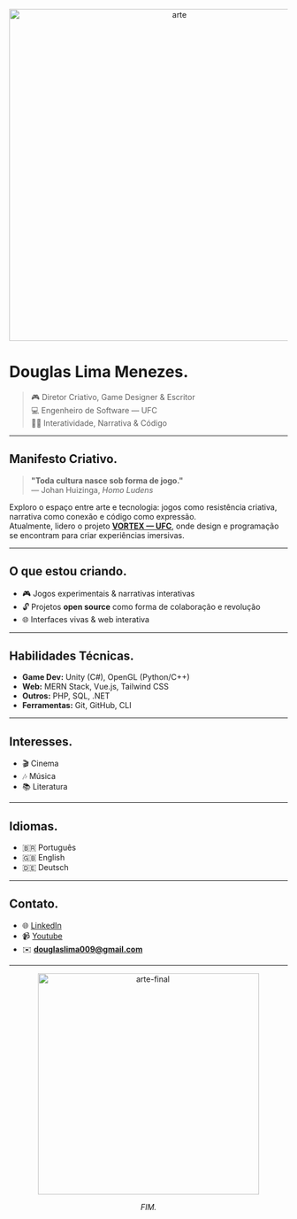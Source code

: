 <p align="center">
<img src="https://66.media.tumblr.com/tumblr_li3y8asQMH1qcb5cmo1_500.jpg" width="600px" alt="arte">
</p>

# Douglas Lima Menezes.

> 🎮 Diretor Criativo, Game Designer & Escritor  
> 💻 Engenheiro de Software — UFC  
> ✍🏻 Interatividade, Narrativa & Código

---

## Manifesto Criativo.

> **"Toda cultura nasce sob forma de jogo."**  
> — Johan Huizinga, *Homo Ludens*

Exploro o espaço entre arte e tecnologia: jogos como resistência criativa, narrativa como conexão e código como expressão.  
Atualmente, lidero o projeto [**VORTEX — UFC**](https://www.instagram.com/vortexufc), onde design e programação se encontram para criar experiências imersivas.

---

## O que estou criando.

- 🎮 Jogos experimentais & narrativas interativas  
- 🔓 Projetos **open source** como forma de colaboração e revolução  
- 🌐 Interfaces vivas & web interativa  

---

## Habilidades Técnicas.

- **Game Dev:** Unity (C#), OpenGL (Python/C++)  
- **Web:** MERN Stack, Vue.js, Tailwind CSS  
- **Outros:** PHP, SQL, .NET
- **Ferramentas:** Git, GitHub, CLI  

---

## Interesses.

- 🎬 Cinema  
- 🎶 Música  
- 📚 Literatura  

---

## Idiomas.

- 🇧🇷 Português  
- 🇬🇧 English  
- 🇩🇪 Deutsch  

---

## Contato.

- 🌐 [LinkedIn](https://www.linkedin.com/in/douglaslima0451)
- 📹 [Youtube](https://www.youtube.com/@douglaslima0451)
- ✉️ **douglaslima009@gmail.com**

---

<p align="center">
  <img src="https://66.media.tumblr.com/05d24483e2b2bb92a8bc52c9a1b555e7/tumblr_ndqxipm5oh1qzcuu3o1_500.gif" width="400px" alt="arte-final">
</p>

<p align="center"><i>FIM.</i></p>

